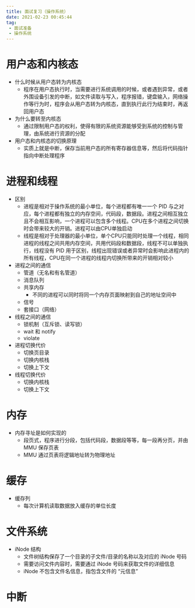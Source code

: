 ```yaml
---
title: 面试复习（操作系统）
date: 2021-02-23 00:45:44
tag:
 - 面试准备
 - 操作系统
---
```


# 用户态和内核态
 - 什么时候从用户态转为内核态
     * 程序在用户态执行时，当需要进行系统调用的时候，或者遇到异常，或者外围设备引发的中断，如文件读取与写入，程序报错，键盘输入，网络操作等行为时，程序会从用户态转为内核态，直到执行此行为结束时，再返回用户态
 - 为什么要转至内核态
     * 通过限制用户态的权利，使得有限的系统资源能够受到系统的控制与管理，由系统进行资源的分配
 - 用户态和内核态的切换原理
     * 实质上就是中断，保存当前用户态的所有寄存器信息等，然后将代码指针指向中断处理程序

# 进程和线程
 - 区别
     * 进程是相对于操作系统的最小单位，每个进程都有唯一一个 PID 与之对应，每个进程都有独立的内存空间，代码段，数据段。进程之间相互独立且不会相互影响，一个进程可以包含多个线程。CPU在多个进程之间切换时会带来较大的开销。进程可以由CPU单独启动
     * 线程是相对于处理器的最小单位，单个CPU只能同时处理一个线程，相同进程的线程之间共用内存空间，共用代码段和数据段，线程不可以单独执行，线程没有 PID 用于区别，线程出现错误或者异常时会影响此进程内的所有线程，CPU在同一个进程的线程内切换所带来的开销相对较小
 - 进程之间的通信
     * 管道（无名和有名管道）
     * 消息队列
     * 共享内存
         + 不同的进程可以同时将同一个内存页面映射到自己的地址空间中
     * 信号
     * 套接口（网络）
 - 线程之间的通信
     * 锁机制（互斥锁、读写锁）
     * wait 和 notify
     * violate
 - 进程切换代价
     * 切换页目录
     * 切换内核栈
     * 切换上下文
 - 线程切换代价
     * 切换内核栈
     * 切换上下文

# 内存
 - 内存寻址是如何实现的
     * 段页式，程序进行分段，包括代码段，数据段等等，每一段再分页，并由 MMU 保存页表
     * MMU 通过页表将逻辑地址转为物理地址

# 缓存
 - 缓存列
     * 每次计算机读取数据放入缓存的单位长度

# 文件系统
 - iNode 结构
     * 文件树结构保存了一个目录的子文件/目录的名称以及对应的 iNode 号码
     * 需要访问文件内容时，需要通过 iNode 号码来获取文件的详细信息
     * iNode 不包含文件名信息，指包含文件的 “元信息”

# 中断
